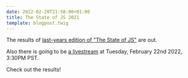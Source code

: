 ```yaml
---
date: 2022-02-20T21:58:00+01:00
title: The State of JS 2021
template: blogpost.twig
---
```


The results of [last-years edition of "The
State of
JS"](https://2021.stateofjs.com/en-US/) are
out.

Also there is going to be [a
livestream](https://dev.to/sachagreif/state-of-javascript-2021-livestream-24a5)
at Tuesday, February 22nd 2022, 3:30PM PST. 

Check out the results!
